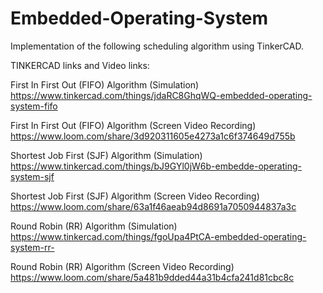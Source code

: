 # Embedded-Operating-System
 
Implementation of the following scheduling algorithm using TinkerCAD.

TINKERCAD links and Video links:

First In First Out (FIFO) Algorithm (Simulation) https://www.tinkercad.com/things/jdaRC8GhqWQ-embedded-operating-system-fifo

First In First Out (FIFO) Algorithm (Screen Video Recording) https://www.loom.com/share/3d920311605e4273a1c6f374649d755b

Shortest Job First (SJF) Algorithm (Simulation) https://www.tinkercad.com/things/bJ9GYl0jW6b-embedde-operating-system-sjf

Shortest Job First (SJF) Algorithm (Screen Video Recording) https://www.loom.com/share/63a1f46aeab94d8691a7050944837a3c

Round Robin (RR) Algorithm (Simulation) https://www.tinkercad.com/things/fgoUpa4PtCA-embedded-operating-system-rr-

Round Robin (RR) Algorithm (Screen Video Recording) https://www.loom.com/share/5a481b9dded44a31b4cfa241d81cbc8c
